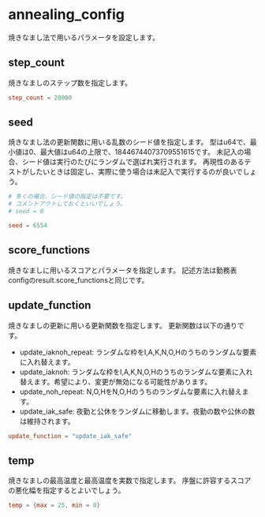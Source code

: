 # annealing_config
焼きなまし法で用いるパラメータを設定します。

## step_count
焼きなましのステップ数を指定します。

```toml
step_count = 20000
```

## seed
焼きなまし法の更新関数に用いる乱数のシード値を指定します。
型はu64で、最小値は0、最大値はu64の上限で、18446744073709551615です。
未記入の場合、シード値は実行のたびにランダムで選ばれ実行されます。
再現性のあるテストがしたいときは固定し、実際に使う場合は未記入で実行するのが良いでしょう。

```toml
# 多くの場合、シード値の指定は不要です。
# コメントアウトしておくといいでしょう。
# seed = 0
```

```toml
seed = 6554
```

## score_functions
焼きなましに用いるスコアとパラメータを指定します。
記述方法は勤務表configのresult.score_functionsと同じです。

## update_function
焼きなましの更新に用いる更新関数を指定します。
更新関数は以下の通りです。

- update_iaknoh_repeat: ランダムな枠をI,A,K,N,O,Hのうちのランダムな要素に入れ替えます。
- update_iaknoh: ランダムな枠をI,A,K,N,O,Hのうちのランダムな要素に入れ替えます。希望により、変更が無効になる可能性があります。
- update_noh_repeat: N,O,HをN,O,Hのうちのランダムな要素に入れ替えます。
- update_iak_safe: 夜勤と公休をランダムに移動します。夜勤の数や公休の数は維持されます。

```toml
update_function = "update_iak_safe"
```

## temp
焼きなましの最高温度と最高温度を実数で指定します。
序盤に許容するスコアの悪化幅を指定するとよいでしょう。

```toml
temp = {max = 25, min = 0}
```
